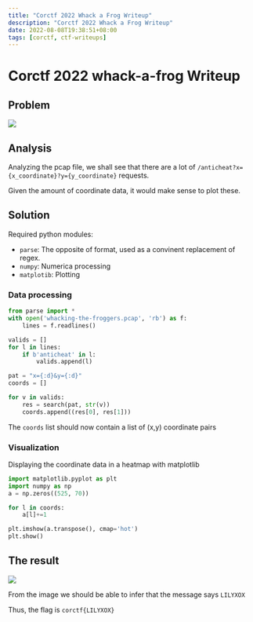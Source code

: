 ```yaml
---
title: "Corctf 2022 Whack a Frog Writeup"
description: "Corctf 2022 Whack a Frog Writeup"
date: 2022-08-08T19:38:51+08:00
tags: [corctf, ctf-writeups]
---
```

# Corctf 2022 whack-a-frog Writeup

## Problem
![](https://s2.loli.net/2022/08/08/MbjphB42ng5FqXa.png)

## Analysis
Analyzing the pcap file, we shall see that there are a lot of `/anticheat?x={x_coordinate}?y={y_coordinate}` requests.

Given the amount of coordinate data, it would make sense to plot these.

## Solution

Required python modules:
- `parse`: The opposite of format, used as a convinent replacement of regex.
- `numpy`: Numerica processing
- `matplotib`: Plotting

### Data processing
```python
from parse import *
with open('whacking-the-froggers.pcap', 'rb') as f:
    lines = f.readlines()

valids = []
for l in lines:
    if b'anticheat' in l:
        valids.append(l)    

pat = "x={:d}&y={:d}"
coords = []

for v in valids:
    res = search(pat, str(v))
    coords.append((res[0], res[1]))
```

The `coords` list should now contain a list of (x,y) coordinate pairs

### Visualization

Displaying the coordinate data in a heatmap with matplotlib

```python
import matplotlib.pyplot as plt
import numpy as np
a = np.zeros((525, 70))

for l in coords:
    a[l]+=1

plt.imshow(a.transpose(), cmap='hot')
plt.show()
```

## The result
![](https://s2.loli.net/2022/08/08/B32fjVKHxAZysIN.png)

From the image we should be able to infer that the message says `LILYXOX`

Thus, the flag is `corctf{LILYXOX}`
